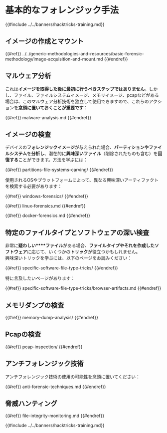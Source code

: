 # 基本的なフォレンジック手法

{{#include ../../banners/hacktricks-training.md}}

## イメージの作成とマウント

{{#ref}}
../../generic-methodologies-and-resources/basic-forensic-methodology/image-acquisition-and-mount.md
{{#endref}}

## マルウェア分析

これは**イメージを取得した後に最初に行うべきステップではありません**。しかし、ファイル、ファイルシステムイメージ、メモリイメージ、pcapなどがある場合は、このマルウェア分析技術を独立して使用できますので、これらのアクションを**念頭に置いておくことが重要です**：

{{#ref}}
malware-analysis.md
{{#endref}}

## イメージの検査

デバイスの**フォレンジックイメージ**が与えられた場合、**パーティションやファイルシステム**を**分析し**、潜在的に**興味深いファイル**（削除されたものも含む）を**回復する**ことができます。方法を学ぶには：

{{#ref}}
partitions-file-systems-carving/
{{#endref}}

使用されるOSやプラットフォームによって、異なる興味深いアーティファクトを検索する必要があります：

{{#ref}}
windows-forensics/
{{#endref}}

{{#ref}}
linux-forensics.md
{{#endref}}

{{#ref}}
docker-forensics.md
{{#endref}}

## 特定のファイルタイプとソフトウェアの深い検査

非常に**疑わしい****ファイル**がある場合、**ファイルタイプやそれを作成したソフトウェア**に応じて、いくつかの**トリック**が役立つかもしれません。\
興味深いトリックを学ぶには、以下のページをお読みください：

{{#ref}}
specific-software-file-type-tricks/
{{#endref}}

特に言及したいページがあります：

{{#ref}}
specific-software-file-type-tricks/browser-artifacts.md
{{#endref}}

## メモリダンプの検査

{{#ref}}
memory-dump-analysis/
{{#endref}}

## Pcapの検査

{{#ref}}
pcap-inspection/
{{#endref}}

## **アンチフォレンジック技術**

アンチフォレンジック技術の使用の可能性を念頭に置いてください：

{{#ref}}
anti-forensic-techniques.md
{{#endref}}

## 脅威ハンティング

{{#ref}}
file-integrity-monitoring.md
{{#endref}}

{{#include ../../banners/hacktricks-training.md}}
